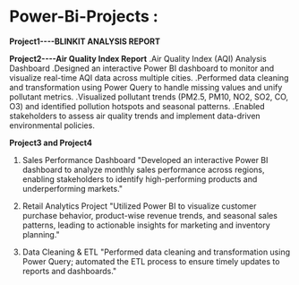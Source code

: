 # Power-Bi-Projects :
**Project1----BLINKIT ANALYSIS REPORT**


**Project2----Air Quality Index Report**
.Air Quality Index (AQI) Analysis Dashboard
.Designed an interactive Power BI dashboard to monitor and visualize real-time AQI data across multiple cities.
.Performed data cleaning and transformation using Power Query to handle missing values and unify pollutant metrics.
.Visualized pollutant trends (PM2.5, PM10, NO2, SO2, CO, O3) and identified pollution hotspots and seasonal patterns.
.Enabled stakeholders to assess air quality trends and implement data-driven environmental policies.

**Project3 and Project4**
1. Sales Performance Dashboard
"Developed an interactive Power BI dashboard to analyze monthly sales performance across regions, enabling stakeholders to identify high-performing products and underperforming markets."

2. Retail Analytics Project
"Utilized Power BI to visualize customer purchase behavior, product-wise revenue trends, and seasonal sales patterns, leading to actionable insights for marketing and inventory planning."

3. Data Cleaning & ETL
"Performed data cleaning and transformation using Power Query; automated the ETL process to ensure timely updates to reports and dashboards."
